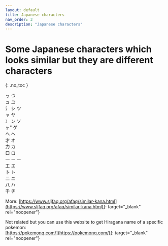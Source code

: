 ```yaml
---
layout: default
title: Japanese characters
nav_order: 3
description: "Japanese characters"
---
```


# Some Japanese characters which looks similar but they are different characters
{: .no_toc }

っ	つ<br>
ュ	ユ<br>
氵	シ	ツ<br>
ャ	ヤ<br>
冫	ン	ソ<br>
ヶ"	ゲ<br>
ヘ	へ<br>
才	オ<br>
力	カ<br>
口	ロ<br>
一	ー	ー<br>
工	エ<br>
卜	ト<br>
二	ニ<br>
八	ハ<br>
千	チ<br>

More: [https://www.sljfaq.org/afaq/similar-kana.html](https://www.sljfaq.org/afaq/similar-kana.html){: target="_blank" rel="noopener"}

Not related but you can use this website to get Hiragana name of a specific pokemon:<br>
[https://pokemonq.com/](https://pokemonq.com/){: target="_blank" rel="noopener"}
